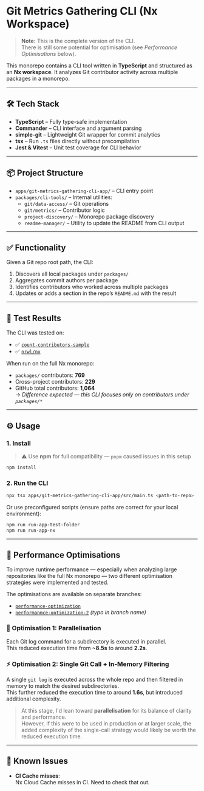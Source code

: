 # Git Metrics Gathering CLI (Nx Workspace)

> **Note:** This is the complete version of the CLI.  
> There is still some potential for optimisation (see _Performance Optimisations_ below).

This monorepo contains a CLI tool written in **TypeScript** and structured as an **Nx workspace**. It analyzes Git contributor activity across multiple packages in a monorepo.

---

## 🛠 Tech Stack

- **TypeScript** – Fully type-safe implementation
- **Commander** – CLI interface and argument parsing
- **simple-git** – Lightweight Git wrapper for commit analytics
- **tsx** – Run `.ts` files directly without precompilation
- **Jest & Vitest** – Unit test coverage for CLI behavior

---

## 📦 Project Structure

- `apps/git-metrics-gathering-cli-app/` – CLI entry point
- `packages/cli-tools/` – Internal utilities:
  - `git/data-access/` – Git operations
  - `git/metrics/` – Contributor logic
  - `project-discovery/` – Monorepo package discovery
  - `readme-manager/` – Utility to update the README from CLI output

---

## ✅ Functionality

Given a Git repo root path, the CLI:

1. Discovers all local packages under `packages/`
2. Aggregates commit authors per package
3. Identifies contributors who worked across multiple packages
4. Updates or adds a section in the repo’s `README.md` with the result

---

## 🧪 Test Results

The CLI was tested on:

- ✅ [`count-contributors-sample`](https://github.com/nrwl/count-contributors-sample)
- ✅ [`nrwl/nx`](https://github.com/nrwl/nx)

When run on the full Nx monorepo:

- `packages/` contributors: **769**
- Cross-project contributors: **229**
- GitHub total contributors: **1,064**  
  → _Difference expected — this CLI focuses only on contributors under `packages/*`_

---

## ⚙️ Usage

### 1. Install

> ⚠️ Use **npm** for full compatibility — `pnpm` caused issues in this setup

```bash
npm install
```

### 2. Run the CLI

```bash
npx tsx apps/git-metrics-gathering-cli-app/src/main.ts <path-to-repo>
```

Or use preconfigured scripts (ensure paths are correct for your local environment):

```bash
npm run run-app-test-folder
npm run run-app-nx
```

---

## 🧪 Performance Optimisations

To improve runtime performance — especially when analyzing large repositories like the full Nx monorepo — two different optimisation strategies were implemented and tested.

The optimisations are available on separate branches:

- [`performance-optimization`](https://github.com/W12ONE/nx-take-home-npm/tree/performance-optimization)
- [`performanmce-optimization-2`](https://github.com/W12ONE/nx-take-home-npm/tree/performanmce-optimization-2) _(typo in branch name)_

### 🚀 Optimisation 1: Parallelisation

Each Git log command for a subdirectory is executed in parallel.  
This reduced execution time from **~8.5s** to around **2.2s**.

### ⚡️ Optimisation 2: Single Git Call + In-Memory Filtering

A single `git log` is executed across the whole repo and then filtered in memory to match the desired subdirectories.  
This further reduced the execution time to around **1.6s**, but introduced additional complexity.

> At this stage, I'd lean toward **parallelisation** for its balance of clarity and performance.  
> However, if this were to be used in production or at larger scale, the added complexity of the single-call strategy would likely be worth the reduced execution time.

---

## 🐞 Known Issues

- **CI Cache misses**:  
  Nx Cloud Cache misses in CI. Need to check that out.
